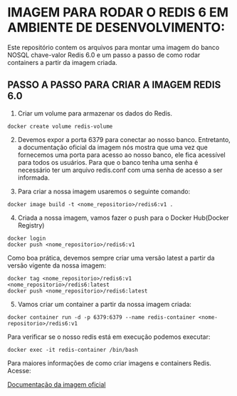 # IMAGEM PARA RODAR O REDIS 6 EM AMBIENTE DE DESENVOLVIMENTO:

Este repositório contem os arquivos para montar uma imagem do banco NOSQL chave-valor Redis 6.0 e um passo a passo de como rodar containers a partir da imagem criada.

## PASSO A PASSO PARA CRIAR A IMAGEM REDIS 6.0

1) Criar um volume para armazenar os dados do Redis.

```docker 
docker create volume redis-volume
```
2) Devemos expor a porta 6379 para conectar ao nosso banco. Entretanto, a documentação oficial da imagem nós mostra que uma vez que fornecemos uma porta para acesso ao nosso banco, ele fica acessível para todos os usuários. Para que o banco tenha uma senha é necessário ter um arquivo redis.conf com uma senha de acesso a ser informada.

3) Para criar a nossa imagem usaremos o seguinte comando:

```docker
docker image build -t <nome_repositorio>/redis6:v1 .
```
4) Criada a nossa imagem, vamos fazer o push para o Docker Hub(Docker Registry)

```docker
docker login
docker push <nome_repositorio>/redis6:v1 
```
Como boa prática, devemos sempre criar uma versão latest a partir da versão vigente da nossa imagem:

```docker
docker tag <nome_repositorio>/redis6:v1 <nome_repositorio>/redis6:latest
docker push <nome_repositorio>/redis6:latest
```
5) Vamos criar um container a partir da nossa imagem criada:

```docker
docker container run -d -p 6379:6379 --name redis-container <nome-repositorio>/redis6:v1
```
Para verificar se o nosso redis está em execução podemos executar:
```
docker exec -it redis-container /bin/bash
```
Para maiores informações de como criar imagens e containers Redis. Acesse:

[Documentação da imagem oficial](https://hub.docker.com/_/redis)

